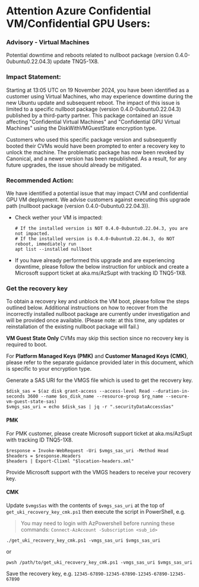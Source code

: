 # Attention Azure Confidential VM/Confidential GPU Users:

### Advisory - Virtual Machines
Potential downtime and reboots related to nullboot package (version 0.4.0-0ubuntu0.22.04.3) update
TNQ5-1X8.

### Impact Statement: 
Starting at 13:05 UTC on 19 November 2024, you have been identified as a customer using Virtual Machines, who may experience downtime during the new Ubuntu update and subsequent reboot. The impact of this issue is limited to a specific nullboot package (version 0.4.0-0ubuntu0.22.04.3) published by a third-party partner. This package contained an issue affecting "Confidential Virtual Machines" and "Confidential GPU Virtual Machines" using the DiskWithVMGuestState encryption type.

Customers who used this specific package version and subsequently booted their CVMs would have been prompted to enter a recovery key to unlock the machine. The problematic package has now been revoked by Canonical, and a newer version has been republished. As a result, for any future upgrades, the issue should already be mitigated.


### Recommended Action: 
We have identified a potential issue that may impact CVM and confidential GPU VM deployment. 
We advise customers against executing this upgrade path (nullboot package (version 0.4.0-0ubuntu0.22.04.3)). 
- Check wether your VM is impacted:
    ```
    # If the installed version is NOT 0.4.0-0ubuntu0.22.04.3, you are not impacted.
    # If the installed version is 0.4.0-0ubuntu0.22.04.3, do NOT reboot, immediately run
    apt list --installed nullboot
    ```

- If you have already performed this upgrade and are experiencing downtime, please follow the below instruction for unblock and create a Microsoft support ticket at aka.ms/AzSupt with tracking ID TNQ5-1X8.


### Get the recovery key

To obtain a recovery key and unblock the VM boot, please follow the steps outlined below. Additional instructions on how to recover from the incorrectly installed nullboot package are currently under investigation and will be provided once available. (Please note: at this time, any updates or reinstallation of the existing nullboot package will fail.)

<strong>VM Guest State Only</strong> CVMs may skip this section since no recovery key is required to boot.

For <strong>Platform Managed Keys (PMK)</strong> and <strong>Customer Managed Keys (CMK)</strong>, please refer to the separate guidance provided later in this document, which is specific to your encryption type.

Generate a SAS URI for the VMGS file which is used to get the recovery key.

```
$disk_sas = $(az disk grant-access --access-level Read --duration-in-seconds 3600 --name $os_disk_name --resource-group $rg_name --secure-vm-guest-state-sas)
$vmgs_sas_uri = echo $disk_sas | jq -r ".securityDataAccessSas"
```

#### PMK
For PMK customer, please create Microsoft support ticket at aka.ms/AzSupt with tracking ID TNQ5-1X8.
```
$response = Invoke-WebRequest -Uri $vmgs_sas_uri -Method Head
$headers = $response.Headers 
$headers | Export-Clixml "$location-headers.xml"
```

Provide Microsoft support with the VMGS headers to receive your recovery key.

#### CMK

Update `$vmgsSas` with the contents of `$vmgs_sas_uri` at the top of `get_uki_recovery_key_cmk.ps1`
then execute the script in PowerShell, e.g.

> You may need to login with AzPowershell before running these commands: `Connect-AzAccount -Subscription <sub_id>`

```
./get_uki_recovery_key_cmk.ps1 -vmgs_sas_uri $vmgs_sas_uri
```

or

```
pwsh /path/to/get_uki_recovery_key_cmk.ps1 -vmgs_sas_uri $vmgs_sas_uri
```

Save the recovery key, e.g. `12345-67890-12345-67890-12345-67890-12345-67890`